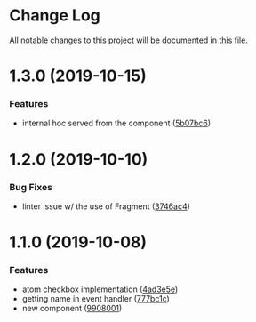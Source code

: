 # Change Log

All notable changes to this project will be documented in this file.

<a name="1.3.0"></a>
# 1.3.0 (2019-10-15)


### Features

* internal hoc served from the component ([5b07bc6](https://github.com/SUI-Components/sui-components/commit/5b07bc6))



<a name="1.2.0"></a>
# 1.2.0 (2019-10-10)


### Bug Fixes

* linter issue w/ the use of Fragment ([3746ac4](https://github.com/SUI-Components/sui-components/commit/3746ac4))



<a name="1.1.0"></a>
# 1.1.0 (2019-10-08)


### Features

* atom checkbox implementation ([4ad3e5e](https://github.com/SUI-Components/sui-components/commit/4ad3e5e))
* getting name in event handler ([777bc1c](https://github.com/SUI-Components/sui-components/commit/777bc1c))
* new component ([9908001](https://github.com/SUI-Components/sui-components/commit/9908001))



